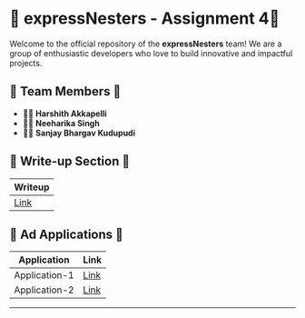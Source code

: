# 🚀 expressNesters - Assignment 4🚀



Welcome to the official repository of the **expressNesters** team! We are a group of enthusiastic developers who love to build innovative and impactful projects.

## 🌟 Team Members 🌟
- 🧑‍💻 **Harshith Akkapelli**
- 🧑‍💻 **Neeharika Singh**
- 🧑‍💻 **Sanjay Bhargav Kudupudi**

## 📝 Write-up Section 📝

| Writeup                                 |
|-----------------------------------------|
| [Link]([https://github.com/HarshithAkkapelli/test/blob/main/Writeup.pdf](https://github.com/ExpressNesters/Assignment4/blob/main/Writeup.pdf))       |

## 📱 Ad Applications 📱

| Application     | Link                                       |
|-----------------|--------------------------------------------|
| Application-1   | [Link](https://github.com/ExpressNesters/Assignment4/tree/main/application_1)                    |
| Application-2   | [Link](https://github.com/HarshithAkkapelli/test/tree/main/application_2)                    |

---

